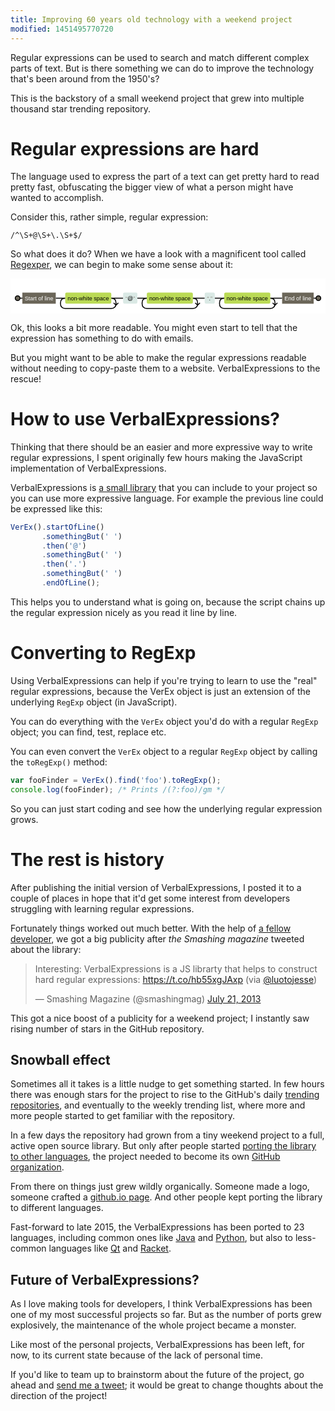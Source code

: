 ```yaml
---
title: Improving 60 years old technology with a weekend project
modified: 1451495770720
---
```


Regular expressions can be used to search and match different complex parts of
text. But is there something we can do to improve the technology that's been
around from the 1950's?

This is the backstory of a small weekend project that grew into multiple
thousand star trending repository.

# Regular expressions are hard

The language used to express the part of a text can get pretty hard to read
pretty fast, obfuscating the bigger view of what a person might have wanted to
accomplish.

Consider this, rather simple, regular expression:
```regex
/^\S+@\S+\.\S+$/
```

So what does it do? When we have a look with a magnificent tool called
[Regexper][regexper], we can begin to make some sense about it:

<div class="svg-wrapper"><svg xmlns="http://www.w3.org/2000/svg" xmlns:cc="http://creativecommons.org/ns#" xmlns:rdf="http://www.w3.org/1999/02/22-rdf-syntax-ns#" version="1.1" viewBox="0 0 665.9844360351562 53.5" width="665.9844360351562" height="53.5" style="padding-top: 15px;"><defs><style type="text/css">svg{background-color:#fff}text,tspan{font:12px Arial}path{fill-opacity:0;stroke-width:2px;stroke:#000}circle{fill:#6b6659;stroke-width:2px;stroke:#000}.anchor text,.any-character text{fill:#fff}.anchor rect,.any-character rect{fill:#6b6659}.escape text,.charset-escape text,.literal text{fill:#000}.escape rect,.charset-escape rect{fill:#bada55}.literal rect{fill:#dae9e5}.charset .charset-box{fill:#cbcbba}.subexp .subexp-label tspan,.charset .charset-label tspan,.match-fragment .repeat-label tspan{font-size:10px}.subexp .subexp-label tspan,.charset .charset-label tspan{dominant-baseline:text-after-edge}.subexp .subexp-box{stroke:#908c83;stroke-dasharray:6,2;stroke-width:2px;fill-opacity:0}.quote{fill:#908c83}</style></defs><metadata><rdf:rdf><cc:license rdf:about="http://creativecommons.org/licenses/by/3.0/"><cc:permits rdf:resource="http://creativecommons.org/ns#Reproduction"></cc:permits><cc:permits rdf:resource="http://creativecommons.org/ns#Distribution"></cc:permits><cc:requires rdf:resource="http://creativecommons.org/ns#Notice"></cc:requires><cc:requires rdf:resource="http://creativecommons.org/ns#Attribution"></cc:requires><cc:permits rdf:resource="http://creativecommons.org/ns#DerivativeWorks"></cc:permits></cc:license></rdf:rdf></metadata><desc>Created with Snap</desc><g transform="matrix(1,0,0,1,15,10)" class="root"><g transform="matrix(1,0,0,1,10,0)" class="regexp match"><path d="M70.6875,11.75H90.6875M188.0625,11.75H213.0625M243.21875,11.75H263.2188M360.5938,11.75H385.5938M406.9063,11.75H426.9063M524.2813,11.75H549.2813"></path><g class="label anchor" transform="matrix(1,0,0,1,0,0)"><rect width="70.6875" height="23.5"></rect><text x="0" y="0" transform="matrix(1,0,0,1,5,16.75)"><tspan>Start of line</tspan></text></g><g transform="matrix(1,0,0,1,549.2813,0)" class="label anchor"><rect width="66.703125" height="23.5"></rect><text x="0" y="0" transform="matrix(1,0,0,1,5,16.75)"><tspan>End of line</tspan></text></g><g class="match-fragment" transform="matrix(1,0,0,1,80.6875,0)"><path d="M10,11.75q-10,0 -10,10v1.75q0,10 10,10h97.375q10,0 10,-10v-1.75q0,-10 -10,-10M117.375,26.75l5,-5m-5,5l-5,-5"></path><g class="escape" transform="matrix(1,0,0,1,10,0)"><g class="label"><rect width="97.375" height="23.5" rx="3" ry="3"></rect><text x="0" y="0" transform="matrix(1,0,0,1,5,16.75)"><tspan>non-white space</tspan></text></g></g></g><g class="match-fragment literal" transform="matrix(1,0,0,1,213.0625,0)"><g class="label"><rect width="30.15625" height="23.5" rx="3" ry="3"></rect><text x="0" y="0" transform="matrix(1,0,0,1,5,16.75)"><tspan class="quote">“</tspan><tspan>@</tspan><tspan class="quote">”</tspan></text></g></g><g class="match-fragment" transform="matrix(1,0,0,1,253.2188,0)"><path d="M10,11.75q-10,0 -10,10v1.75q0,10 10,10h97.375q10,0 10,-10v-1.75q0,-10 -10,-10M117.375,26.75l5,-5m-5,5l-5,-5"></path><g class="escape" transform="matrix(1,0,0,1,10,0)"><g class="label"><rect width="97.375" height="23.5" rx="3" ry="3"></rect><text x="0" y="0" transform="matrix(1,0,0,1,5,16.75)"><tspan>non-white space</tspan></text></g></g></g><g class="match-fragment literal" transform="matrix(1,0,0,1,385.5938,0)"><g class="label"><rect width="21.3125" height="23.5" rx="3" ry="3"></rect><text x="0" y="0" transform="matrix(1,0,0,1,5,16.75)"><tspan class="quote">“</tspan><tspan>.</tspan><tspan class="quote">”</tspan></text></g></g><g class="match-fragment" transform="matrix(1,0,0,1,416.9063,0)"><path d="M10,11.75q-10,0 -10,10v1.75q0,10 10,10h97.375q10,0 10,-10v-1.75q0,-10 -10,-10M117.375,26.75l5,-5m-5,5l-5,-5"></path><g class="escape" transform="matrix(1,0,0,1,10,0)"><g class="label"><rect width="97.375" height="23.5" rx="3" ry="3"></rect><text x="0" y="0" transform="matrix(1,0,0,1,5,16.75)"><tspan>non-white space</tspan></text></g></g></g></g><path d="M10,11.75H0M625.984425,11.75H635.9844360351562"></path><circle cx="0" cy="11.75" r="5"></circle><circle cx="635.9844360351562" cy="11.75" r="5"></circle></g></svg></div>

Ok, this looks a bit more readable. You might even start to tell that the
expression has something to do with emails.

But you might want to be able to make the regular expressions readable without
needing to copy-paste them to a website. VerbalExpressions to the rescue!

# How to use VerbalExpressions?

Thinking that there should be an easier and more expressive way to write regular
expressions, I spent originally few hours making the JavaScript implementation
of VerbalExpressions.

VerbalExpressions is [a small library][verbalexpressions-github] that you can
include to your project so you can use more expressive language. For example the
previous line could be expressed like this:

```javascript
VerEx().startOfLine()
       .somethingBut(' ')
       .then('@')
       .somethingBut(' ')
       .then('.')
       .somethingBut(' ')
       .endOfLine();
```

This helps you to understand what is going on, because the script chains up the
regular expression nicely as you read it line by line.

# Converting to RegExp

Using VerbalExpressions can help if you're trying to learn to use the "real"
regular expressions, because the VerEx object is just an extension of the
underlying `RegExp` object (in JavaScript).

You can do everything with the `VerEx` object you'd do with a regular `RegExp`
object; you can find, test, replace etc.

You can even convert the `VerEx` object to a regular `RegExp` object by calling
the `toRegExp()` method:

```javascript
var fooFinder = VerEx().find('foo').toRegExp();
console.log(fooFinder); /* Prints /(?:foo)/gm */
```

So you can just start coding and see how the underlying regular expression
grows.

# The rest is history

After publishing the initial version of VerbalExpressions, I posted it to a
couple of places in hope that it'd get some interest from developers struggling
with learning regular expressions.

Fortunately things worked out much better. With the help of
[a fellow developer][juho-tweet], we got a big publicity after *the Smashing
magazine* tweeted about the library:

<blockquote class="twitter-tweet" data-cards="hidden" lang="en"><p lang="en" dir="ltr">Interesting: VerbalExpressions is a JS librarty that helps to construct hard regular expressions: <a href="https://t.co/hb55xgJAxp">https://t.co/hb55xgJAxp</a> (via <a href="https://twitter.com/luotojesse">@luotojesse</a>)</p>&mdash; Smashing Magazine (@smashingmag) <a href="https://twitter.com/smashingmag/status/359034140269625344">July 21, 2013</a></blockquote><script>window.loadTwitter = true;</script>

This got a nice boost of a publicity for a weekend project; I instantly saw
rising number of stars in the GitHub repository.

## Snowball effect

Sometimes all it takes is a little nudge to get something started. In few hours
there was enough stars for the project to rise to the GitHub's
daily [trending repositories][github-trending], and eventually to the weekly
trending list, where more and more people started to get familiar with the
repository.

In a few days the repository had grown from a tiny weekend project to a full,
active open source library. But only after people started
[porting the library to other languages][verbalexpressions-github-io-page],
the project needed to become its own [GitHub organization][github-organization].

From there on things just grew wildly organically. Someone made a logo, someone
crafted a [github.io page][verbalexpressions-github-io-page]. And other people kept
porting the library to different languages.

Fast-forward to late 2015, the VerbalExpressions has been ported to 23
languages, including common ones like [Java][java] and [Python][python], but
also to less-common languages like [Qt][qt] and [Racket][racket].

## Future of VerbalExpressions?

As I love making tools for developers, I think VerbalExpressions has been one of
my most successful projects so far. But as the number of ports grew explosively,
the maintenance of the whole project became a monster.

Like most of the personal projects, VerbalExpressions has been left, for now, to
its current state because of the lack of personal time.

If you'd like to team up to brainstorm about the future of the project, go ahead
and [send me a tweet][send-jesse-a-tweet]; it would be great to change thoughts
about the direction of the project!

[regexper]:http://regexper.com/#%2F%5E%5CS%2B%40%5CS%2B%5C.%5CS%2B%24%2F
[verbalexpressions-github]: https://github.com/verbalexpressions/jsverbalexpressions
[juho-tweet]:https://twitter.com/lehtuska/status/359026547069427712
[github-trending]:https://github.com/trending
[verbalexpressions-github-io-page]:http://verbalexpressions.github.io/
[github-organization]:https://github.com/verbalexpressions/
[verbalexpressions-logo]:/images/verbalexpressions-logo.png
[java]:https://github.com/VerbalExpressions/JavaVerbalExpressions
[python]:https://github.com/VerbalExpressions/PythonVerbalExpressions
[qt]:https://github.com/VerbalExpressions/QtVerbalExpressions
[racket]:https://github.com/VerbalExpressions/RacketVerbalExpressions
[send-jesse-a-tweet]:https://twitter.com/intent/tweet?text=Hey%20%40luotojesse,%20let's%20brainstorm%20the%20next%20version%20of%20%23VerbalExpressions%20a%20bit!
